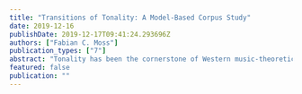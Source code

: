 ```yaml
---
title: "Transitions of Tonality: A Model-Based Corpus Study"
date: 2019-12-16
publishDate: 2019-12-17T09:41:24.293696Z
authors: ["Fabian C. Moss"]
publication_types: ["7"]
abstract: "Tonality has been the cornerstone of Western music-theoretical discourse for centuries. This study addresses the subject, using traditional music analysis, data-driven corpus methods, and computational models, concentrating on historical changes of tonality with a particular focus on the 19th century. The thesis engages three analytical levels of increasing scope - micro, meso, and macro - and is thus located between the poles of the particular and the general. The micro-level presents a detailed analysis of Franz Liszt's Sonetto 47 del Petrarca, S. 161, no. 4 (1858), in order to illustrate compositional innovations testifying to the radical changes in tonality within the 19th century. The analysis exemplifies how these novelties permeate musical compositions in that period, and also expose the benefits and limitations of manual music analysis. The meso-level examines a corpus of harmonic annotations of pieces by Beethoven, Schubert, Chopin, Liszt, Dvořák, Grieg, Tchaikovsky, Debussy, and Medtner, containing over 75,000 chord symbols. It presents a comprehensive model for the analysis of chord symbols in large corpora in order to study chords and the progressions between them. Whilst the individual composers' chord vocabularies vary considerably - paying tribute to idiomatic usages of harmony - it is shown that the overarching similarities of the chord distributions point to similarities in their harmonic language that surpass individual traits and that can be modeled by Zipf's and Heaps's laws. An entropy-based method is presented to systematically study the effect of certain features on chord prediction, revealing that suspensions are the strongest predictors. The study shows that chord progressions are largely asymmetrical and proceed mostly by fifths; however, third-based progressions become increasingly prevalent within the studied period. The macro-level explores a corpus of nearly 3 million notes in more than 2000 pieces created by 75 composers, comprising a historical range of approximately 600 years. The encoding of the data distinguishes enharmonically equivalent notes, hence providing a larger note vocabulary than most previous approaches in empirical music research. A Principal Component Analysis (PCA) shows that the line of fifths can be derived from the co-occurrence as well as the co-evolution of tonal pitch-classes. Moreover, the hierarchical topic model known as Latent Dirichlet Allocation (LDA) is used to discover latent tonal profiles. These largely correspond to distributions on contiguous line-of-fifths segments and moreover demonstrate the elevated roles of fifths as well as major and minor thirds as intervals between the most frequent notes. This motivates to model pieces as distributions on the Tonnetz. To that end, a new model, the Tonal Diffusion Model (TDM), is introduced. The results are obtained by fitting the model to the corpus and exhibit two trends. Over the entire historical period under consideration, notes are primarily distributed along the fifths axis of the Tonnetz. Furthermore, 19th-century composers also explore the major and minor thirds axes of the Tonnetz, extending their compositions in ever farther regions. The diverse methodology in this study provides quantitatively grounded insights from a range of perspectives, bridging the fields of music theory, computational musicology, mathematical modeling, and the digital humanities."
featured: false
publication: ""
---
```


